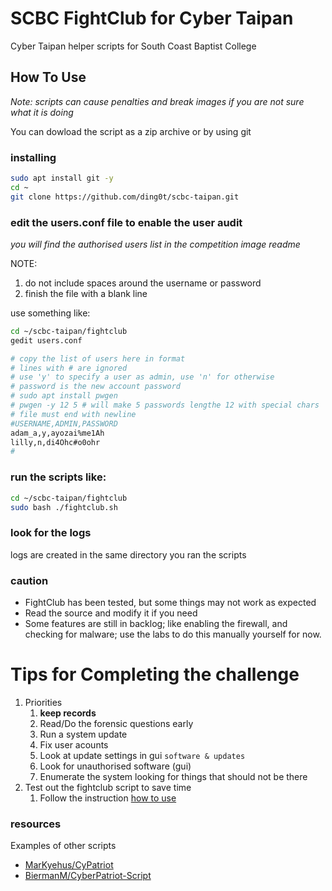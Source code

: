 # SCBC FightClub for Cyber Taipan
Cyber Taipan helper scripts for South Coast Baptist College

## How To Use
*Note: scripts can cause penalties and break images if you are not sure what it is doing*

You can dowload the script as a zip archive or by using git

### installing
```sh
sudo apt install git -y
cd ~
git clone https://github.com/ding0t/scbc-taipan.git
``` 

### edit the users.conf file to enable the user audit
_you will find the authorised users list in the competition image readme_

NOTE: 
1. do not include spaces around the username or password
1. finish the file with a blank line

use something like:
```sh
cd ~/scbc-taipan/fightclub
gedit users.conf
```

```sh
# copy the list of users here in format
# lines with # are ignored
# use 'y' to specify a user as admin, use 'n' for otherwise
# password is the new account password
# sudo apt install pwgen
# pwgen -y 12 5 # will make 5 passwords lengthe 12 with special chars
# file must end with newline
#USERNAME,ADMIN,PASSWORD
adam_a,y,ayozai%me1Ah
lilly,n,di4Ohc#o0ohr
#
```


### run the scripts like:
```sh
cd ~/scbc-taipan/fightclub
sudo bash ./fightclub.sh
```
### look for the logs
logs are created in the same directory you ran the scripts

### caution
* FightClub has been tested, but some things may not work as expected
* Read the source and modify it if you need
* Some features are still in backlog; like enabling the firewall, and checking for malware; use the labs to do this manually yourself for now.
 
# Tips for Completing the challenge
1. Priorities
   1. **keep records**
   1. Read/Do the forensic questions early
   1. Run a system update
   1. Fix user acounts 
   1. Look at update settings in gui `software & updates`
   1. Look for unauthorised software (gui) 
   1. Enumerate the system looking for things that should not be there
1. Test out the fightclub script to save time
    1. Follow the instruction [how to use](#how-to-use)



### resources
Examples of other scripts
* [MarKyehus/CyPatriot](https://github.com/MarKyehus/CyPatriot/blob/master/README.md)
* [BiermanM/CyberPatriot-Script](https://github.com/BiermanM/CyberPatriot-Scripts/blob/master/UbuntuScript.sh)

